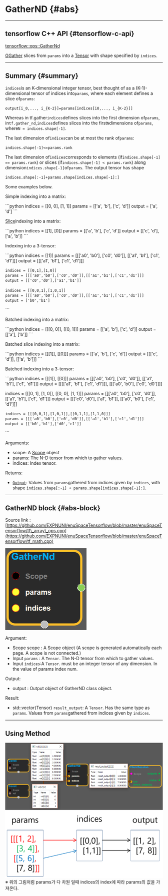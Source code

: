# GatherND {#abs}

---

## tensorflow C++ API {#tensorflow-c-api}

[tensorflow::ops::GatherNd](https://www.tensorflow.org/api_docs/cc/class/tensorflow/ops/gather-nd.html)

[G](https://www.tensorflow.org/api_docs/cc/class/tensorflow/ops/gather.html#classtensorflow_1_1ops_1_1_gather)[Gather](https://www.tensorflow.org/api_docs/cc/class/tensorflow/ops/gather.html#classtensorflow_1_1ops_1_1_gather) slices from `params` into a [Tensor](https://www.tensorflow.org/api_docs/cc/class/tensorflow/tensor.html#classtensorflow_1_1_tensor) with shape specified by `indices`.

---

## Summary {#summary}

`indices`is an K-dimensional integer tensor, best thought of as a \(K-1\)-dimensional tensor of indices into`params`, where each element defines a slice of`params`:

```
output[i_0,..., i_{K-2}]=params[indices[i0,..., i_{K-2}]]
```

Whereas in tf.gather`indices`defines slices into the first dimension of`params`, in`tf.gather_nd`,`indices`defines slices into the first`N`dimensions of`params`, where`N = indices.shape[-1]`.

The last dimension of`indices`can be at most the rank of`params`:

```
indices.shape[-1]<=params.rank
```

The last dimension of`indices`corresponds to elements \(if`indices.shape[-1] == params.rank`\) or slices \(if`indices.shape[-1] < params.rank`\) along dimension`indices.shape[-1]`of`params`. The output tensor has shape

```
indices.shape[:-1]+params.shape[indices.shape[-1]:]
```

Some examples below.

Simple indexing into a matrix:

\`\`\`python indices = \[\[0, 0\], \[1, 1\]\] params = \[\['a', 'b'\], \['c', 'd'\]\] output = \['a', 'd'\] \`\`\`

[Slice](https://www.tensorflow.org/api_docs/cc/class/tensorflow/ops/slice.html#classtensorflow_1_1ops_1_1_slice)indexing into a matrix:

\`\`\`python indices = \[\[1\], \[0\]\] params = \[\['a', 'b'\], \['c', 'd'\]\] output = \[\['c', 'd'\], \['a', 'b'\]\] \`\`\`

Indexing into a 3-tensor:

\`\`\`python indices = \[\[1\]\] params = \[\[\['a0', 'b0'\], \['c0', 'd0'\]\], \[\['a1', 'b1'\], \['c1', 'd1'\]\]\] output = \[\[\['a1', 'b1'\], \['c1', 'd1'\]\]\]

```
indices = [[0,1],[1,0]]
params = [[['a0','b0'],['c0','d0']],[['a1','b1'],['c1','d1']]]
output = [['c0','d0'],['a1','b1']]

indices = [[0,0,1],[1,0,1]]
params = [[['a0','b0'],['c0','d0']],[['a1','b1'],['c1','d1']]]
output = ['b0','b1']
```

\`\`\`

Batched indexing into a matrix:

\`\`\`python indices = \[\[\[0, 0\]\], \[\[0, 1\]\]\] params = \[\['a', 'b'\], \['c', 'd'\]\] output = \[\['a'\], \['b'\]\] \`\`\`

Batched slice indexing into a matrix:

\`\`\`python indices = \[\[\[1\]\], \[\[0\]\]\] params = \[\['a', 'b'\], \['c', 'd'\]\] output = \[\[\['c', 'd'\]\], \[\['a', 'b'\]\]\] \`\`\`

Batched indexing into a 3-tensor:

\`\`\`python indices = \[\[\[1\]\], \[\[0\]\]\] params = \[\[\['a0', 'b0'\], \['c0', 'd0'\]\], \[\['a1', 'b1'\], \['c1', 'd1'\]\]\] output = \[\[\[\['a1', 'b1'\], \['c1', 'd1'\]\]\], \[\[\['a0', 'b0'\], \['c0', 'd0'\]\]\]\]

indices = \[\[\[0, 1\], \[1, 0\]\], \[\[0, 0\], \[1, 1\]\]\] params = \[\[\['a0', 'b0'\], \['c0', 'd0'\]\], \[\['a1', 'b1'\], \['c1', 'd1'\]\]\] output = \[\[\['c0', 'd0'\], \['a1', 'b1'\]\], \[\['a0', 'b0'\], \['c1', 'd1'\]\]\]

```
indices = [[[0,0,1],[1,0,1]],[[0,1,1],[1,1,0]]]
params = [[['a0','b0'],['c0','d0']],[['a1','b1'],['c1','d1']]]
output = [['b0','b1'],['d0','c1']]
```

\`\`\`

Arguments:

* scope: A [Scope](https://www.tensorflow.org/api_docs/cc/class/tensorflow/scope.html#classtensorflow_1_1_scope) object
* params: The N-D tensor from which to gather values.
* indices: Index tensor.

Returns:

* [`Output`](https://www.tensorflow.org/api_docs/cc/class/tensorflow/output.html#classtensorflow_1_1_output): Values from `params`gathered from indices given by `indices`, with shape `indices.shape[:-1] + params.shape[indices.shape[-1]:]`.

---

## GatherND block {#abs-block}

Source link :[https://github.com/EXPNUNI/enuSpaceTensorflow/blob/master/enuSpaceTensorflow/tf\_array\_ops.cpp](https://github.com/EXPNUNI/enuSpaceTensorflow/blob/master/enuSpaceTensorflow/tf_math.cpp)

![](/assets/array_ops/gathernd1.png)

Argument:

* Scope scope : A Scope object \(A scope is generated automatically each page. A scope is not connected.\)
* Input `params` : A `Tensor`. The N-D tensor from which to gather values.
* Input `indices`:A `Tensor`. must be an integer tensor of any dimension. In the value of params index num.

Output:

* output : Output object of GatherND class object.

Result:

* std::vector\(Tensor\) `result_output`: A `Tensor`. Has the same type as `params`. Values from `params`gathered from indices given by `indices`.

---

## Using Method

![](/assets/array_ops/gathernd2.png)![](/assets/array_ops/gatherND설명.png)  
※ 위의 그림처럼 params가 다 차원 일때 indices의 index에 따라 params의 값을 가져온다. 


